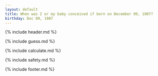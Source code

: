 ```yaml
---
layout: default
title: When was I or my baby conceived if born on December 09, 1907?
birthday: Dec 09, 1907
---
```


{% include header.md %}

{% include guess.md %}

{% include calculate.md %}

{% include safety.md %}

{% include footer.md %}



